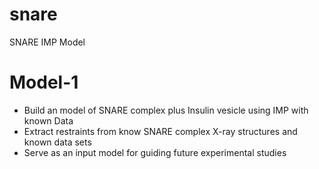 # snare
SNARE IMP Model

# Model-1
* Build an model of SNARE complex plus Insulin vesicle using IMP with known Data
* Extract restraints from know SNARE complex X-ray structures and known data sets
* Serve as an input model for guiding future experimental studies